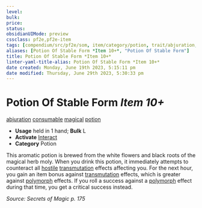 ```yaml
---
level:
bulk:
price:
status:
obsidianUIMode: preview
cssclass: pf2e,pf2e-item
tags: [compendium/src/pf2e/som, item/category/potion, trait/abjuration, trait/consumable, trait/magical, trait/potion]
aliases: [Potion Of Stable Form *Item 10+*, "Potion Of Stable Form"]
title: Potion Of Stable Form *Item 10+*
linter-yaml-title-alias: Potion Of Stable Form *Item 10+*
date created: Monday, June 19th 2023, 5:15:11 pm
date modified: Thursday, June 29th 2023, 5:30:33 pm
---
```


# Potion Of Stable Form *Item 10+*

[abjuration](rules/traits/abjuration.md) [consumable](rules/traits/consumable.md) [magical](rules/traits/magical.md) [potion](rules/traits/potion.md)  

- **Usage** held in 1 hand; **Bulk** L
- **Activate** [Interact](rules/actions/interact.md)
- **Category** Potion

This aromatic potion is brewed from the white flowers and black roots of the magical herb moly. When you drink this potion, it immediately attempts to counteract all [hostile](rules/conditions.md#Hostile) [transmutation](rules/traits/transmutation.md) effects affecting you. For the next hour, you gain an item bonus against [transmutation](rules/traits/transmutation.md) effects, which is greater against [polymorph](rules/traits/polymorph.md) effects. If you roll a success against a [polymorph](rules/traits/polymorph.md) effect during that time, you get a critical success instead.

*Source: Secrets of Magic p. 175*
